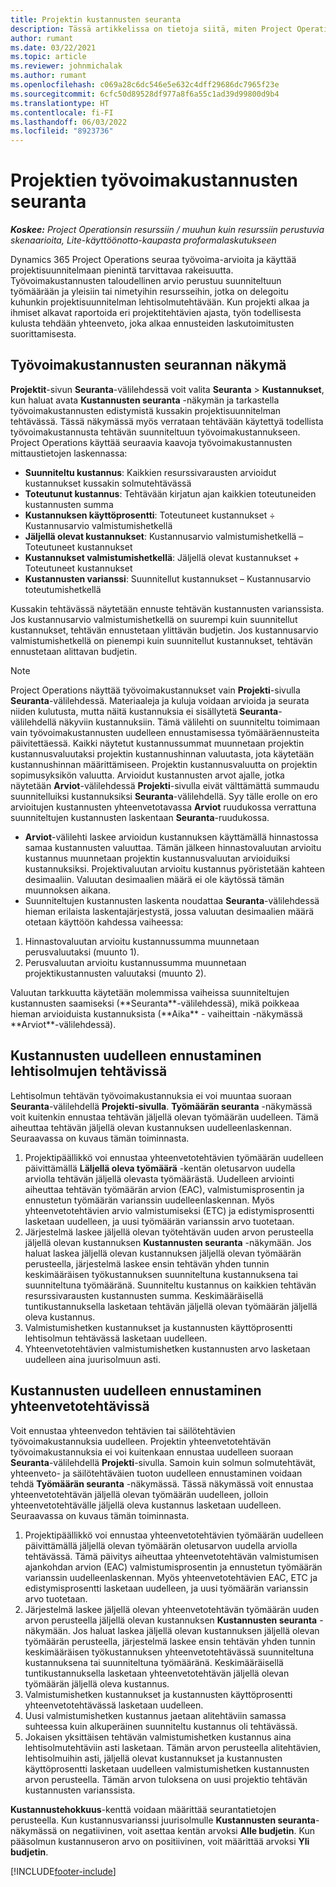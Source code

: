 ```yaml
---
title: Projektin kustannusten seuranta
description: Tässä artikkelissa on tietoja siitä, miten Project Operations seuraa edistymistä suhteessa työvoimakustannuksiin ja kuluihin projektissa.
author: rumant
ms.date: 03/22/2021
ms.topic: article
ms.reviewer: johnmichalak
ms.author: rumant
ms.openlocfilehash: c069a28c6dc546e5e632c4dff29686dc7965f23e
ms.sourcegitcommit: 6cfc50d89528df977a8f6a55c1ad39d99800d9b4
ms.translationtype: HT
ms.contentlocale: fi-FI
ms.lasthandoff: 06/03/2022
ms.locfileid: "8923736"
---
```

# <a name="labor-cost-tracking-on-projects"></a>Projektien työvoimakustannusten seuranta

_**Koskee:** Project Operationsin resurssiin / muuhun kuin resurssiin perustuvia skenaarioita, Lite-käyttöönotto-kaupasta proformalaskutukseen_

Dynamics 365 Project Operations seuraa työvoima-arvioita ja käyttää projektisuunnitelmaan pienintä tarvittavaa rakeisuutta. Työvoimakustannusten taloudellinen arvio perustuu suunniteltuun työmäärään ja yleisiin tai nimetyihin resursseihin, jotka on delegoitu kuhunkin projektisuunnitelman lehtisolmutehtävään. Kun projekti alkaa ja ihmiset alkavat raportoida eri projektitehtävien ajasta, työn todellisesta kulusta tehdään yhteenveto, joka alkaa ennusteiden laskutoimitusten suorittamisesta.

## <a name="labor-cost-tracking-view"></a>Työvoimakustannusten seurannan näkymä

**Projektit**-sivun **Seuranta**-välilehdessä voit valita **Seuranta** > **Kustannukset**, kun haluat avata **Kustannusten seuranta** -näkymän ja tarkastella työvoimakustannusten edistymistä kussakin projektisuunnitelman tehtävässä. Tässä näkymässä myös verrataan tehtävään käytettyä todellista työvoimakustannusta tehtävän suunniteltuun työvoimakustannukseen. Project Operations käyttää seuraavia kaavoja työvoimakustannusten mittaustietojen laskennassa:

- **Suunniteltu kustannus**: Kaikkien resurssivarausten arvioidut kustannukset kussakin solmutehtävässä
- **Toteutunut kustannus**: Tehtävään kirjatun ajan kaikkien toteutuneiden kustannusten summa
- **Kustannuksen käyttöprosentti**: Toteutuneet kustannukset ÷ Kustannusarvio valmistumishetkellä
- **Jäljellä olevat kustannukset**: Kustannusarvio valmistumishetkellä – Toteutuneet kustannukset
- **Kustannukset valmistumishetkellä**: Jäljellä olevat kustannukset + Toteutuneet kustannukset
- **Kustannusten varianssi**: Suunnitellut kustannukset – Kustannusarvio toteutumishetkellä

Kussakin tehtävässä näytetään ennuste tehtävän kustannusten varianssista. Jos kustannusarvio valmistumishetkellä on suurempi kuin suunnitellut kustannukset, tehtävän ennustetaan ylittävän budjetin. Jos kustannusarvio valmistumishetkellä on pienempi kuin suunnitellut kustannukset, tehtävän ennustetaan alittavan budjetin.

>[!NOTE]
> Project Operations näyttää työvoimakustannukset vain **Projekti**-sivulla **Seuranta**-välilehdessä. Materiaaleja ja kuluja voidaan arvioida ja seurata niiden kulutusta, mutta näitä kustannuksia ei sisällytetä **Seuranta**-välilehdellä näkyviin kustannuksiin. Tämä välilehti on suunniteltu toimimaan vain työvoimakustannusten uudelleen ennustamisessa työmääräennusteita päivitettäessä.
Kaikki näytetut kustannussummat muunnetaan projektin kustannusvaluutaksi projektin kustannushinnan valuutasta, jota käytetään kustannushinnan määrittämiseen. Projektin kustannusvaluutta on projektin sopimusyksikön valuutta. Arvioidut kustannusten arvot ajalle, jotka näytetään **Arviot**-välilehdessä **Projekti**-sivulla eivät välttämättä summaudu suunnitelluiksi kustannuksiksi **Seuranta**-välilehdellä. Syy tälle erolle on ero arvioitujen kustannusten yhteenvetotavassa **Arviot** ruudukossa verrattuna suunniteltujen kustannusten laskentaan **Seuranta**-ruudukossa. 
>
> - **Arviot**-välilehti laskee arvioidun kustannuksen käyttämällä hinnastossa samaa kustannusten valuuttaa. Tämän jälkeen hinnastovaluutan arvioitu kustannus muunnetaan projektin kustannusvaluutan arvioiduiksi kustannuksiksi. Projektivaluutan arvioitu kustannus pyöristetään kahteen desimaaliin. Valuutan desimaalien määrä ei ole käytössä tämän muunnoksen aikana. 
> - Suunniteltujen kustannusten laskenta noudattaa **Seuranta**-välilehdessä hieman erilaista laskentajärjestystä, jossa valuutan desimaalien määrä otetaan käyttöön kahdessa vaiheessa: 
   ><ol>
   ><li>Hinnastovaluutan arvioitu kustannussumma muunnetaan perusvaluutaksi (muunto 1).</li>
   ><li>Perusvaluutan arvioitu kustannussumma muunnetaan projektikustannusten valuutaksi (muunto 2). </li>
   ></ol>
   >Valuutan tarkkuutta käytetään molemmissa vaiheissa suunniteltujen kustannusten saamiseksi (**Seuranta**-välilehdessä), mikä poikkeaa hieman arvioiduista kustannuksista (**Aika** - vaiheittain  -näkymässä **Arviot**-välilehdessä). 
   
## <a name="reprojecting-costs-on-leaf-node-tasks"></a>Kustannusten uudelleen ennustaminen lehtisolmujen tehtävissä

Lehtisolmun tehtävän työvoimakustannuksia ei voi muuntaa suoraan **Seuranta**-välilehdellä **Projekti-sivulla**. **Työmäärän seuranta** -näkymässä voit kuitenkin ennustaa tehtävän jäljellä olevan työmäärän uudelleen. Tämä aiheuttaa tehtävän jäljellä olevan kustannuksen uudelleenlaskennan. Seuraavassa on kuvaus tämän toiminnasta.

1. Projektipäällikkö voi ennustaa yhteenvetotehtävien työmäärän uudelleen päivittämällä **Läljellä oleva työmäärä** -kentän oletusarvon uudella arviolla tehtävän jäljellä olevasta työmäärästä. Uudelleen arviointi aiheuttaa tehtävän työmäärän arvion (EAC), valmistumisprosentin ja ennustetun työmäärän varianssin uudelleenlaskennan. Myös yhteenvetotehtävien arvio valmistumiseksi (ETC) ja edistymisprosentti lasketaan uudelleen, ja uusi työmäärän varianssin arvo tuotetaan.
2. Järjestelmä laskee jäljellä olevan työtehtävän uuden arvon perusteella jäljellä olevan kustannuksen **Kustannusten seuranta** -näkymään. Jos haluat laskea jäljellä olevan kustannuksen jäljellä olevan työmäärän perusteella, järjestelmä laskee ensin tehtävän yhden tunnin keskimääräisen työkustannuksen suunniteltuna kustannuksena tai suunniteltuna työmääränä. Suunniteltu kustannus on kaikkien tehtävän resurssivarausten kustannusten summa. Keskimääräisellä tuntikustannuksella lasketaan tehtävän jäljellä olevan työmäärän jäljellä oleva kustannus.
3. Valmistumishetken kustannukset ja kustannusten käyttöprosentti lehtisolmun tehtävässä lasketaan uudelleen.
4. Yhteenvetotehtävien valmistumishetken kustannusten arvo lasketaan uudelleen aina juurisolmuun asti.

## <a name="reprojecting-costs-on-summary-tasks"></a>Kustannusten uudelleen ennustaminen yhteenvetotehtävissä

Voit ennustaa yhteenvedon tehtävien tai säilötehtävien työvoimakustannuksia uudelleen. Projektin yhteenvetotehtävän työvoimakustannuksia ei voi kuitenkaan ennustaa uudelleen suoraan **Seuranta**-välilehdellä **Projekti**-sivulla. Samoin kuin solmun solmutehtävät, yhteenveto- ja säilötehtäväien tuoton uudelleen ennustaminen voidaan tehdä **Työmäärän seuranta** -näkymässä. Tässä näkymässä voit ennustaa yhteenvetotehtävän jäljellä olevan työmäärän uudelleen, jolloin yhteenvetotehtävälle jäljellä oleva kustannus lasketaan uudelleen. Seuraavassa on kuvaus tämän toiminnasta.

1. Projektipäällikkö voi ennustaa yhteenvetotehtävien työmäärän uudelleen päivittämällä jäljellä olevan työmäärän oletusarvon uudella arviolla tehtävässä. Tämä päivitys aiheuttaa yhteenvetotehtävän valmistumisen ajankohdan arvion (EAC) valmistumisprosentin ja ennustetun työmäärän varianssin uudelleenlaskennan. Myös yhteenvetotehtävien EAC, ETC ja edistymisprosentti lasketaan uudelleen, ja uusi työmäärän varianssin arvo tuotetaan.
2. Järjestelmä laskee jäljellä olevan yhteenvetotehtävän työmäärän uuden arvon perusteella jäljellä olevan kustannuksen **Kustannusten seuranta** -näkymään. Jos haluat laskea jäljellä olevan kustannuksen jäljellä olevan työmäärän perusteella, järjestelmä laskee ensin tehtävän yhden tunnin keskimääräisen työkustannuksen yhteenvetotehtävässä suunniteltuna kustannuksena tai suunniteltuna työmääränä. Keskimääräisellä tuntikustannuksella lasketaan yhteenvetotehtävän jäljellä olevan työmäärän jäljellä oleva kustannus.
3. Valmistumishetken kustannukset ja kustannusten käyttöprosentti yhteenvetotehtävässä lasketaan uudelleen.
4. Uusi valmistumishetken kustannus jaetaan alitehtäviin samassa suhteessa kuin alkuperäinen suunniteltu kustannus oli tehtävässä.
5. Jokaisen yksittäisen tehtävän valmistumishetken kustannus aina lehtisolmutehtäviin asti lasketaan. Tämän arvon perusteella alitehtävien, lehtisolmuihin asti, jäljellä olevat kustannukset ja kustannusten käyttöprosentti lasketaan uudelleen valmistumishetken kustannusten arvon perusteella. Tämän arvon tuloksena on uusi projektio tehtävän kustannusten varianssista. 


**Kustannustehokkuus**-kenttä voidaan määrittää seurantatietojen perusteella. Kun kustannusvarianssi juurisolmulle **Kustannusten seuranta**-näkymässä on negatiivinen, voit asettaa kentän arvoksi **Alle budjetin**. Kun pääsolmun kustannuseron arvo on positiivinen, voit määrittää arvoksi **Yli budjetin**.


[!INCLUDE[footer-include](../includes/footer-banner.md)]
